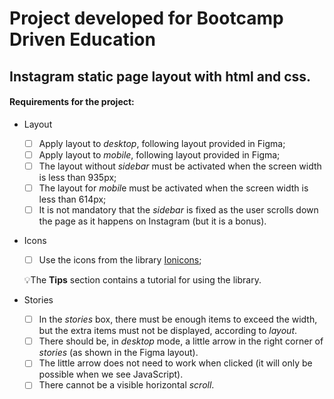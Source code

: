 # Project developed for Bootcamp Driven Education

## Instagram static page layout with html and css.

#### Requirements for the project:

- Layout
     - [ ] Apply layout to *desktop*, following layout provided in Figma;
     - [ ] Apply layout to *mobile*, following layout provided in Figma;
     - [ ] The layout without *sidebar* must be activated when the screen width is less than 935px;
     - [ ] The layout for *mobil*e must be activated when the screen width is less than 614px;
     - [ ] It is not mandatory that the *sidebar* is fixed as the user scrolls down the page as it happens on Instagram (but it is a bonus).
- Icons
     - [ ] Use the icons from the library [Ionicons](https://ionicons.com/);
    
     💡The **Tips** section contains a tutorial for using the library.
    
- Stories
     - [ ] In the *stories* box, there must be enough items to exceed the width, but the extra items must not be displayed, according to *layout*.
     - [ ] There should be, in *desktop* mode, a little arrow in the right corner of *stories* (as shown in the Figma layout).
     - [ ] The little arrow does not need to work when clicked (it will only be possible when we see JavaScript).
     - [ ] There cannot be a visible horizontal *scroll*.
